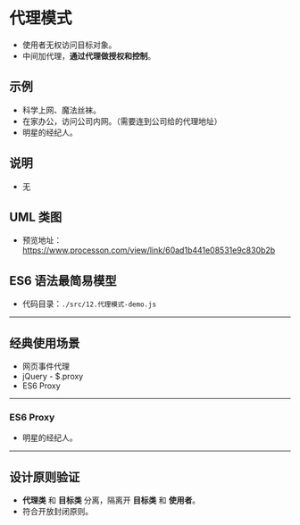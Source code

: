 # 代理模式

- 使用者无权访问目标对象。
- 中间加代理，**通过代理做授权和控制**。

## 示例

- 科学上网、魔法丝袜。
- 在家办公，访问公司内网。（需要连到公司给的代理地址）
- 明星的经纪人。

## 说明

- 无

## UML 类图

- 预览地址：https://www.processon.com/view/link/60ad1b441e08531e9c830b2b

## ES6 语法最简易模型

- 代码目录：`./src/12.代理模式-demo.js`

---

## 经典使用场景

- 网页事件代理
- jQuery - $.proxy
- ES6 Proxy

---

### ES6 Proxy

- 明星的经纪人。

---

## 设计原则验证

- **代理类** 和 **目标类** 分离，隔离开 **目标类** 和 **使用者**。
- 符合开放封闭原则。
